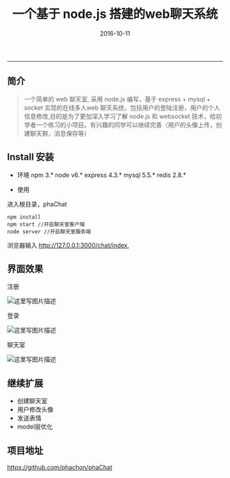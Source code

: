 ﻿---
title: 一个基于 node.js 搭建的web聊天系统
date: 2016-10-11
categories: Coding
tags:
  - Node
  - Express
  - WebSocket
  - Mysql
---
----------------------------------

## 简介
> 一个简单的 web 聊天室, 采用 node.js 编写，基于 express + mysql + socket 实现的在线多人web 聊天系统，包括用户的登陆注册，用户的个人信息修改,目的是为了更加深入学习了解 node.js 和 websocket 技术，给初学者一个练习的小项目。有兴趣的同学可以继续完善（用户的头像上传，创建聊天群，消息保存等）

<!-- more -->

## Install 安装

- 环境
 npm 3.*
 node v6.*
 express 4.3.*
 mysql 5.5.*
 redis 2.8.*
 
- 使用

进入根目录，phaChat
 
```
npm install
npm start //开启聊天室客户端
node server //开启聊天室服务端
```  

浏览器输入 http://127.0.0.1:3000/chat/index,

## 界面效果

注册

![这里写图片描述](http://img.blog.csdn.net/20161011181034598)

登录

![这里写图片描述](http://img.blog.csdn.net/20161011181057918)

聊天室

![这里写图片描述](http://img.blog.csdn.net/20161011181119231)

## 继续扩展

- 创建聊天室
- 用户修改头像
- 发送表情
- model层优化

## 项目地址

https://github.com/phachon/phaChat

